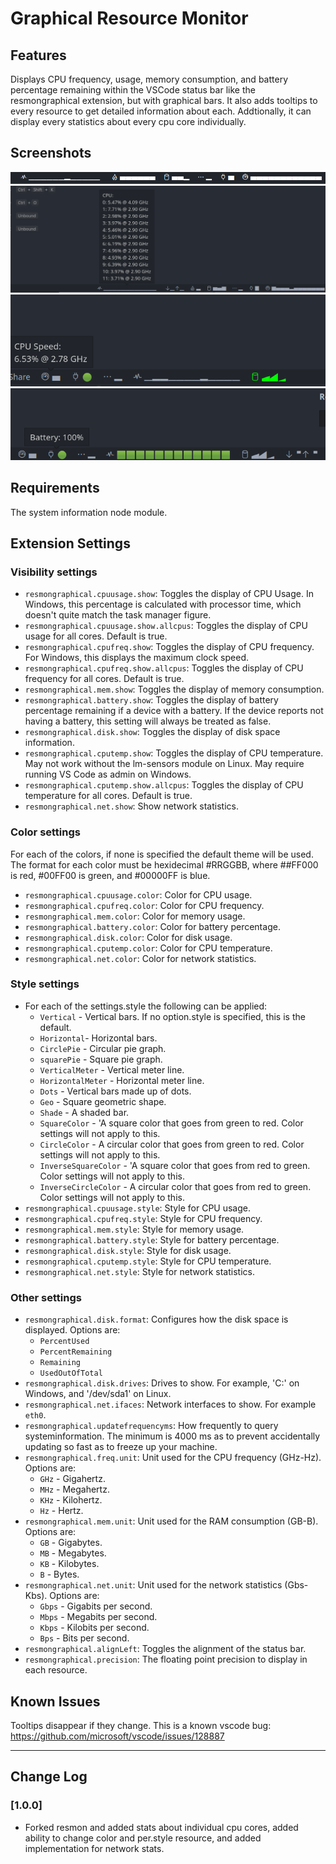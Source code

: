 # Graphical Resource Monitor

## Features

Displays CPU frequency, usage, memory consumption, and battery percentage remaining within the VSCode status bar like the resmongraphical extension, but with graphical bars. It also adds tooltips to every resource to get detailed information about each. Addtionally, it can display every statistics about every cpu core individually.

## Screenshots

![Example](images/example.png)
![Example](images/tooltip_example.png)
![Example](images/color_example.png)
![Example](images/color_example2.png)

## Requirements

The system information node module.

## Extension Settings

### Visibility settings
- `resmongraphical.cpuusage.show`: Toggles the display of CPU Usage. In Windows, this percentage is calculated with processor time, which doesn't quite match the task manager figure.
- `resmongraphical.cpuusage.show.allcpus`: Toggles the display of CPU usage for all cores. Default is true.
- `resmongraphical.cpufreq.show`: Toggles the display of CPU frequency. For Windows, this displays the maximum clock speed.
- `resmongraphical.cpufreq.show.allcpus`: Toggles the display of CPU frequency for all cores. Default is true.
- `resmongraphical.mem.show`: Toggles the display of memory consumption.
- `resmongraphical.battery.show`: Toggles the display of battery percentage remaining if a device with a battery. If the device reports not having a battery, this setting will always be treated as false.
- `resmongraphical.disk.show`: Toggles the display of disk space information.
- `resmongraphical.cputemp.show`: Toggles the display of CPU temperature. May not work without the lm-sensors module on Linux. May require running VS Code as admin on Windows.
- `resmongraphical.cputemp.show.allcpus`: Toggles the display of CPU temperature for all cores. Default is true.
- `resmongraphical.net.show`: Show network statistics.

### Color settings
For each of the colors, if none is specified the default theme will be used. The format for each color must be hexidecimal #RRGGBB, where ##FF000 is red, #00FF00 is green, and #00000FF is blue.

- `resmongraphical.cpuusage.color`: Color for CPU usage.
- `resmongraphical.cpufreq.color`: Color for CPU frequency.
- `resmongraphical.mem.color`: Color for memory usage.
- `resmongraphical.battery.color`: Color for battery percentage.
- `resmongraphical.disk.color`: Color for disk usage.
- `resmongraphical.cputemp.color`: Color for CPU temperature.
- `resmongraphical.net.color`: Color for network statistics.

### Style settings
- For each of the settings.style the following can be applied:
  - `Vertical` - Vertical bars. If no option.style is specified, this is the default.
  - `Horizontal`- Horizontal bars.
  - `CirclePie` - Circular pie graph.
  - `squarePie` - Square pie graph.
  - `VerticalMeter` - Vertical meter line.
  - `HorizontalMeter` - Horizontal meter line.
  - `Dots` - Vertical bars made up of dots.
  - `Geo` - Square geometric shape.
  - `Shade` - A shaded bar.
  - `SquareColor` - 'A square color that goes from green to red. Color settings will not apply to this.
  - `CircleColor` - A circular color that goes from green to red. Color settings will not apply to this.
  - `InverseSquareColor` - 'A square color that goes from red to green. Color settings will not apply to this.
  - `InverseCircleColor` - A circular color that goes from red to green. Color settings will not apply to this.
- `resmongraphical.cpuusage.style`: Style for CPU usage.
- `resmongraphical.cpufreq.style`: Style for CPU frequency.
- `resmongraphical.mem.style`: Style for memory usage.
- `resmongraphical.battery.style`: Style for battery percentage.
- `resmongraphical.disk.style`: Style for disk usage.
- `resmongraphical.cputemp.style`: Style for CPU temperature.
- `resmongraphical.net.style`: Style for network statistics.


### Other settings
- `resmongraphical.disk.format`: Configures how the disk space is displayed. Options are:
  - `PercentUsed`
  - `PercentRemaining`
  - `Remaining`
  - `UsedOutOfTotal`
- `resmongraphical.disk.drives`: Drives to show. For example, 'C:' on Windows, and '/dev/sda1' on Linux.
- `resmongraphical.net.ifaces`: Network interfaces to show. For example `eth0`.
- `resmongraphical.updatefrequencyms`: How frequently to query systeminformation. The minimum is 4000 ms as to prevent accidentally updating so fast as to freeze up your machine.
- `resmongraphical.freq.unit`: Unit used for the CPU frequency (GHz-Hz). Options are:
  - `GHz` - Gigahertz.
  - `MHz` - Megahertz.
  - `KHz` - Kilohertz.
  - `Hz` - Hertz.
- `resmongraphical.mem.unit`: Unit used for the RAM consumption (GB-B). Options are:
  - `GB` - Gigabytes.
  - `MB` - Megabytes.
  - `KB` - Kilobytes.
  - `B` - Bytes.
- `resmongraphical.net.unit`: Unit used for the network statistics (Gbs-Kbs). Options are:
  - `Gbps` - Gigabits per second.
  - `Mbps` - Megabits per second.
  - `Kbps` - Kilobits per second.
  - `Bps` - Bits per second.
- `resmongraphical.alignLeft`: Toggles the alignment of the status bar.
- `resmongraphical.precision`: The floating point precision to display in each resource.


## Known Issues

Tooltips disappear if they change. This is a known vscode bug: https://github.com/microsoft/vscode/issues/128887

---

## Change Log

### [1.0.0]
- Forked resmon and added stats about individual cpu cores, added ability to change color and per.style resource, and added implementation for network stats.

